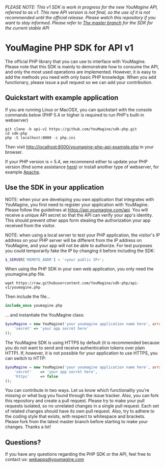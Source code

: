 *PLEASE NOTE: This v1 SDK is work in progress for the new YouMagine API, referred
to as v1. This new API version is not final, so the use of it is not recommended
until the official release. Please watch this repository if you want to stay
informed. Please refer to
[The master branch](https://github.com/YouMagine/sdk-php) for the SDK for the
current stable API*

# YouMagine PHP SDK for API v1

The official PHP library that you can use to interface with YouMagine. Please
note that this SDK is mainly to demonstrate how to consume the API, and only
the most used operations are implemented. However, it is easy to add the methods
you need with only basic PHP knowledge. When you add functionary, please issue
a pull request so we can add your contribution.

## Quickstart with example application

If you are running Linux or MacOSX, you can quickstart with the console commands
below (PHP 5.4 or higher is required to run PHP's built-in webserver)


```
git clone -b api-v1 https://github.com/YouMagine/sdk-php.git
cd sdk-php
php -S localhost:8000 -c php.ini
```

Then visit
[http://localhost:8000/youmagine-php-api-example.php](http://localhost:8000/youmagine-php-api-example.php)
in your browser.

If your PHP version is < 5.4, we recommend either to update your PHP version (find some assistance 
[here](http://php.net/manual/en/install.php)) or install another type of webserver, for example 
[Apache](https://www.apachefriends.org/index.html).

## Use the SDK in your application

NOTE: when your are developing you own application that
integrates with YouMagine, you first need to register your application with
YouMagine. Please follow the guidelines at https://api.youmagine.com/api. You
will receive a unique API secret so that the API can verify your app's identity.
This should prevent other apps form stealing the authorization your app received
from the visitor.

NOTE: when using a local server to test your PHP application, the visitor's IP
address on your PHP server will be different from the IP address on YouMagine,
and your app will not be able to authorize. For test purposes you could
temporarily fake the IP by changing it before including the SDK:

```php
$_SERVER['REMOTE_ADDR'] = '<your public IP>';
```

When using the PHP SDK in your own web application, you only need the
youmagine.php file.

```
wget https://raw.githubusercontent.com/YouMagine/sdk-php/api-v1/youmagine.php
```

Then include the file...

``` php
include_once youmagine.php
```

... and instantiate the YouMagine class:

```php
$youMagine = new YouMagine('your youmagine application name here', array(
    'secret' => 'your app secret here'
));
```

The YouMagine SDK is using HTTPS by default (it is recommended because you do
not want to send and receive authentication tokens over plain HTTP). If,
however, it is not possible for your application to use HTTPS, you can switch to
HTTP:

```php
$youMagine = new YouMagine('your youmagine application name here', array(
    'secret'    => 'your app secret here',
    'https'     => false
));
```

You can contribute in two ways. Let us know which functionality you're missing
or what bug you found through the issue tracker. Also, you can fork this
repository and create a pull request. Please try to make your pull requests
isolated, so no unrelated changes in a single pull request. Each set of related
changes should have its own pull request. Also, try to adhere to the coding
style that exists, with respect to whitespace and brackets. Please fork from the
latest master branch before starting to make your changes. Thanks a lot!
## Questions?

If you have any questions regarding the PHP SDK or the API, feel free to contact
us: webapps@youmagine.com
